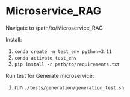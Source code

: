 # Microservice_RAG

Navigate to /path/to/Microservice_RAG

Install:
1. `conda create -n test_env python=3.11`
2. `conda activate test_env`
3. `pip install -r path/to/requirements.txt`

Run test for Generate microservice:
1. run `./tests/generation/generation_test.sh`
